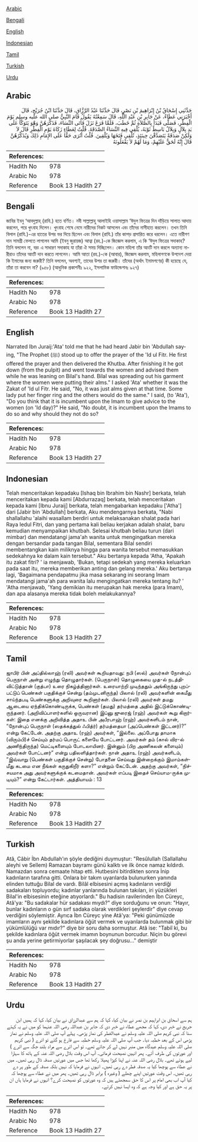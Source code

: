 [Arabic](#arabic)

[Bengali](#bengali)

[English](#english)

[Indonesian](#indonesian)

[Tamil](#tamil)

[Turkish](#turkish)

[Urdu](#urdu)

## Arabic


<div dir="rtl" lang="ar" style={{fontSize:'larger',backgroundColor:'#f8f9fa',padding:20}}>
حَدَّثَنِي إِسْحَاقُ بْنُ إِبْرَاهِيمَ بْنِ نَصْرٍ، قَالَ حَدَّثَنَا عَبْدُ الرَّزَّاقِ، قَالَ حَدَّثَنَا ابْنُ جُرَيْجٍ، قَالَ أَخْبَرَنِي عَطَاءٌ، عَنْ جَابِرِ بْنِ عَبْدِ اللَّهِ، قَالَ سَمِعْتُهُ يَقُولُ قَامَ النَّبِيُّ صلى الله عليه وسلم يَوْمَ الْفِطْرِ، فَصَلَّى فَبَدَأَ بِالصَّلاَةِ ثُمَّ خَطَبَ، فَلَمَّا فَرَغَ نَزَلَ فَأَتَى النِّسَاءَ، فَذَكَّرَهُنَّ وَهْوَ يَتَوَكَّأُ عَلَى يَدِ بِلاَلٍ وَبِلاَلٌ بَاسِطٌ ثَوْبَهُ، يُلْقِي فِيهِ النِّسَاءُ الصَّدَقَةَ‏.‏ قُلْتُ لِعَطَاءٍ زَكَاةَ يَوْمِ الْفِطْرِ قَالَ لاَ وَلَكِنْ صَدَقَةً يَتَصَدَّقْنَ حِينَئِذٍ، تُلْقِي فَتَخَهَا وَيُلْقِينَ‏.‏ قُلْتُ أَتُرَى حَقًّا عَلَى الإِمَامِ ذَلِكَ وَيُذَكِّرُهُنَّ قَالَ إِنَّهُ لَحَقٌّ عَلَيْهِمْ، وَمَا لَهُمْ لاَ يَفْعَلُونَهُ
</div>
<div style={{backgroundColor:'#f8f9fa',padding:20, marginBottom: 10}}><table> <thead> <tr> <th>References:</th> <th></th> </tr> </thead> <tbody><tr><td>Hadith No</td><td>978</td></tr><tr><td>Arabic No</td><td>978</td></tr><tr><td>Reference</td><td>Book 13 Hadith 27</td></tr></tbody></table></div>

## Bengali


<div dir="ltr" lang="bn" style={{fontSize:'larger',backgroundColor:'#f8f9fa',padding:20}}>
জাবির ইবনু ‘আবদুল্লাহ্ (রাযি.) হতে বর্ণিত। নবী সাল্লাল্লাহু আলাইহি ওয়াসাল্লাম ‘ঈদুল ফিত্রের দিন দাঁড়িয়ে সালাত আদায় করলেন, পরে খুৎবাহ দিলেন। খুৎবাহ শেষে নেমে নারীদের নিকট আসলেন এবং তাঁদের নাসীহাত করলেন। তখন তিনি বিলাল (রাযি.)-এর হাতের উপর ভর দিয়ে ছিলেন এবং বিলাল (রাযি.) তাঁর কাপড় প্রসারিত করে ধরলেন। এতে নারীগণ দান সামগ্রী ফেলতে লাগলেন আমি (ইবনু জুরায়জ) আত্বা (রহ.)-কে জিজ্ঞেস করলাম, এ কি ‘ঈদুল ফিত্রের সদাকাহ? তিনি বললেন না, বরং এ সাধারণ সদাকাহ যা তাঁরা ঐ সময় দিচ্ছিলেন। কোন মহিলা তাঁর আংটি দান করলে অন্যান্য নারীরাও তাঁদের আংটি দান করতে লাগলেন। আমি আতা (রহ.)-কে (আবার), জিজ্ঞেস করলাম, মহিলাগণকে উপদেশ দেয়া কি ইমামের জন্য জরুরী? তিনি বললেন, অবশ্যই, তাদের উপর তা জরুরী। তাঁদের (অর্থাৎ ইমামগণের) কী হয়েছে যে, তাঁরা তা করবেন না? (৯৫৮) (আধুনিক প্রকাশনীঃ ৯২২, ইসলামিক ফাউন্ডেশনঃ ৯২৭)
</div>
<div style={{backgroundColor:'#f8f9fa',padding:20, marginBottom: 10}}><table> <thead> <tr> <th>References:</th> <th></th> </tr> </thead> <tbody><tr><td>Hadith No</td><td>978</td></tr><tr><td>Arabic No</td><td>978</td></tr><tr><td>Reference</td><td>Book 13 Hadith 27</td></tr></tbody></table></div>

## English


<div dir="ltr" lang="en" style={{fontSize:'larger',backgroundColor:'#f8f9fa',padding:20}}>
Narrated Ibn Juraij:'Ata' told me that he had heard Jabir bin 'Abdullah saying, "The Prophet (ﷺ) stood up to offer the prayer of the 'Id ul Fitr. He first offered the prayer and then delivered the Khutba. After finishing it he got down (from the pulpit) and went towards the women and advised them while he was leaning on Bilal's hand. Bilal was spreading out his garment where the women were putting their alms." I asked 'Ata' whether it was the Zakat of 'Id ul Fitr. He said, "No, it was just alms given at that time. Some lady put her finger ring and the others would do the same." I said, (to 'Ata'), "Do you think that it is incumbent upon the Imam to give advice to the women (on 'Id day)?" He said, "No doubt, it is incumbent upon the Imams to do so and why should they not do so?
</div>
<div style={{backgroundColor:'#f8f9fa',padding:20, marginBottom: 10}}><table> <thead> <tr> <th>References:</th> <th></th> </tr> </thead> <tbody><tr><td>Hadith No</td><td>978</td></tr><tr><td>Arabic No</td><td>978</td></tr><tr><td>Reference</td><td>Book 13 Hadith 27</td></tr></tbody></table></div>

## Indonesian


<div dir="ltr" lang="id" style={{fontSize:'larger',backgroundColor:'#f8f9fa',padding:20}}>
Telah menceritakan kepadaku [Ishaq bin Ibrahim bin Nashr] berkata, telah menceritakan kepada kami [Abdurrazaq] berkata, telah menceritakan kepada kami [Ibnu Juraij] berkata, telah mengabarkan kepadaku ['Atha'] dari [Jabir bin 'Abdullah] berkata, Aku mendengarnya berkata, "Nabi shallallahu 'alaihi wasallam berdiri untuk melaksanakan shalat pada hari Raya Iedul Fitri, dan yang pertama kali beliau kerjakan adalah shalat, baru kemudian menyampaikan khutbah. Selesai khutbah beliau turun (dari mimbar) dan mendatangi jama'ah wanita untuk mengingatkan mereka dengan bersandar pada tangan Bilal, sementara Bilal sendiri membentangkan kain miliknya hingga para wanita tersebut memasukkan sedekahnya ke dalam kain tersebut." Aku bertanya kepada 'Atha, 'Apakah itu zakat fitri? ' ia menjawab, 'Bukan, tetapi sedekah yang mereka keluarkan pada saat itu, mereka memberikan anting dan gelang mereka.' Aku bertanya lagi, 'Bagaimana pendapatmu jika masa sekarang ini seorang Imam mendatangi jama'ah para wanita lalu mengingatkan mereka tentang itu? ' 'Atha menjawab, 'Yang demikian itu merupakan hak mereka (para Imam), dan apa alasanya mereka tidak boleh melakukannya?
</div>
<div style={{backgroundColor:'#f8f9fa',padding:20, marginBottom: 10}}><table> <thead> <tr> <th>References:</th> <th></th> </tr> </thead> <tbody><tr><td>Hadith No</td><td>978</td></tr><tr><td>Arabic No</td><td>978</td></tr><tr><td>Reference</td><td>Book 13 Hadith 27</td></tr></tbody></table></div>

## Tamil


<div dir="ltr" lang="ta" style={{fontSize:'larger',backgroundColor:'#f8f9fa',padding:20}}>
ஜாபிர் பின் அப்தில்லாஹ் (ரலி) அவர்கள் கூறியதாவது: நபி (ஸல்) அவர்கள் நோன்புப் பெருநாள் அன்று எழுந்து தொழுதார்கள். (பெருநாள்) தொழுகையை முத-ல் நடத்திவிட்டுத்தான் (குத்பா) உரை நிகழ்த்தினார்கள். உரையாற்றி முடிந்ததும் அங்கிருந்து புறப்பட்டுப் பெண்கள் பகுதிக்குச் சென்று (தம்முடனிருந்த) பிலால் (ரலி) அவர்களின் கைமீது சாய்ந்தபடி பெண்களுக்கு அறிவுரை கூறினார்கள். பிலால் (ரலி) அவர்கள் தமது ஆடையை ஏந்திக்கொண்டிருக்க, பெண்கள் (தமது) தர்மத்தை அதில் இட்டுக்கொண்டிருந்தனர். (அறிவிப்பாளர்களில் ஒருவரான) இப்னு ஜுரைஜ் (ரஹ்) அவர்கள் கூறு கிறார்கள்: இதை எனக்கு அறிவித்த அதாஉ பின் அபீரபாஹ் (ரஹ்) அவர்களிடம் நான், “நோன்புப் பெருநாள் (ஸதக்கத்துல் ஃபித்ர்) தர்மத்தையா (அப்பெண்கள் இட்டனர்)?” என்று கேட்டேன். அதற்கு அதாஉ (ரஹ்) அவர்கள், “இல்லை. அப்போது தாமாக (விரும்பி)ச் செய்யும் தர்மப் பொருட் களையே போட்டனர். அவர்கள் தம் (கால் விர-ல் அணிந்திருந்த) மெட்டிகளையும் போடலாயினர். இன்னும் (பிற அணிகலன் களையும்) அவர்கள் போட்டனர்” என்று பதிலளித்தார்கள். நான் அதாஉ (ரஹ்) அவர்களிடம், “இவ்வாறு (பெண்கள் பகுதிக்குச் சென்று) போதனை செய்வது இன்றைக்கும் இமாம்கள்மீது கடமை என நீங்கள் கருதுகிறீர் களா?” என்றும் கேட்டேன். அதற்கு அவர்கள், “நிச்சயமாக அது அவர்களுக்குக் கடமைதான். அவர்கள் எப்படி இதைச் செய்யாம-ருக்க முடியும்?” என்று கேட்டார்கள். அத்தியாயம் : 13
</div>
<div style={{backgroundColor:'#f8f9fa',padding:20, marginBottom: 10}}><table> <thead> <tr> <th>References:</th> <th></th> </tr> </thead> <tbody><tr><td>Hadith No</td><td>978</td></tr><tr><td>Arabic No</td><td>978</td></tr><tr><td>Reference</td><td>Book 13 Hadith 27</td></tr></tbody></table></div>

## Turkish


<div dir="ltr" lang="tr" style={{fontSize:'larger',backgroundColor:'#f8f9fa',padding:20}}>
Atâ, Câbir İbn Abdullah'ın şöyle dediğini duymuştur: "Resûlullah (Sallallahu aleyhi ve Sellem) Ramazan bayramı günü kalktı ve ilk önce namaz kıldırdı. Namazdan sonra cemaate hitap etti. Hutbesini bitirdikten sonra İnip kadınların tarafına gitti. Onlara bir takım uyarılarda bulunurken yanında elinden tuttuğu Bilal de vardı. Bilâl elbisesini açmış kadınların verdiği sadakaları topluyordu; kadınlar yanlarında bulunan takıları, iri yüzükleri Bilal'in elbisesinin eteğine atıyorlardı." Bu hadisin ravilerinden İbn Cüreyc, Atâ'ya: "Bu sadakalar hür sadakası mıydı?" diye sorduğunu ve onun: "Hayır, bunlar kadınların o gün sırf sadaka olarak verdikleri şeylerdir" diye cevap verdiğini söylemiştir. Ayrıca İbn Cüreyc yine Atâ'ya: "Peki günümüzde imamların aynı şekilde kadınlara öğüt vermek ve uyarılarda bulunmak gibi bir yükümlülüğü var mıdır?" diye bir soru daha sormuştur. Atâ ise: "Tabiî ki, bu şekilde kadınlara öğüt vermek imamın boynunun borcudur. Niçin bu görevi şu anda yerine getirmiyorlar şaşılacak şey doğrusu..." demiştir
</div>
<div style={{backgroundColor:'#f8f9fa',padding:20, marginBottom: 10}}><table> <thead> <tr> <th>References:</th> <th></th> </tr> </thead> <tbody><tr><td>Hadith No</td><td>978</td></tr><tr><td>Arabic No</td><td>978</td></tr><tr><td>Reference</td><td>Book 13 Hadith 27</td></tr></tbody></table></div>

## Urdu


<div dir="rtl" lang="ur" style={{fontSize:'larger',backgroundColor:'#f8f9fa',padding:20}}>
ہم سے اسحاق بن ابراہیم بن نصر نے بیان کیا، کہا کہ ہم سے عبدالرزاق نے بیان کیا، کہا کہ ہمیں ابن جریج نے خبر دی، کہا کہ مجھے عطاء نے خبر دی کہ جابر بن عبداللہ رضی اللہ عنہما کو میں نے یہ کہتے سنا کہ نبی کریم صلی اللہ علیہ وسلم نے عیدالفطر کی نماز پڑھی۔ پہلے آپ صلی اللہ علیہ وسلم نے نماز پڑھی اس کے بعد خطبہ دیا۔ جب آپ صلی اللہ علیہ وسلم خطبہ سے فارغ ہو گئے تو اترے ( نبی کریم صلی اللہ علیہ وسلم عیدگاہ میں منبر نہیں لے کر جاتے تھے۔ تو اس اترے سے مراد بلند جگہ سے اترے ) اور عورتوں کی طرف آئے۔ پھر انہیں نصیحت فرمائی۔ آپ اس وقت بلال رضی اللہ عنہ کے ہاتھ کا سہارا لیے ہوئے تھے۔ بلال رضی اللہ عنہ نے اپنا کپڑا پھیلا رکھا تھا جس میں عورتیں صدقہ ڈال رہی تھیں۔ میں نے عطاء سے پوچھا کیا یہ صدقہ فطر دے رہی تھیں۔ انہوں نے فرمایا کہ نہیں بلکہ صدقہ کے طور پر دے رہی تھیں۔ اس وقت عورتیں اپنے چھلے ( وغیرہ ) برابر ڈال رہی تھیں۔ پھر میں نے عطاء سے پوچھا کہ کیا آپ اب بھی امام پر اس کا حق سمجھتے ہیں کہ وہ عورتوں کو نصیحت کرے؟ انہوں نے فرمایا ہاں ان پر یہ حق ہے اور کیا وجہ ہے کہ وہ ایسا نہیں کرتے۔
</div>
<div style={{backgroundColor:'#f8f9fa',padding:20, marginBottom: 10}}><table> <thead> <tr> <th>References:</th> <th></th> </tr> </thead> <tbody><tr><td>Hadith No</td><td>978</td></tr><tr><td>Arabic No</td><td>978</td></tr><tr><td>Reference</td><td>Book 13 Hadith 27</td></tr></tbody></table></div>